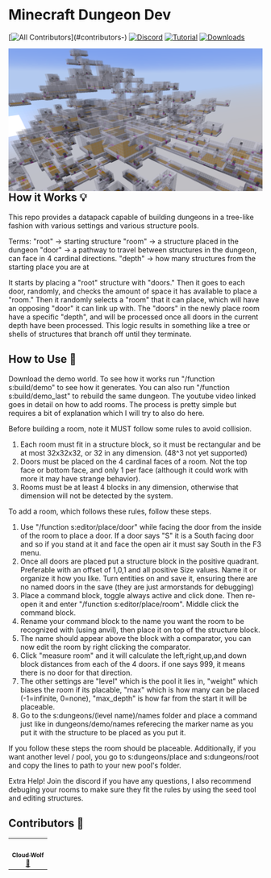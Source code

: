 # Minecraft Dungeon Dev
<!-- ALL-CONTRIBUTORS-BADGE:START - Do not remove or modify this section -->
[![All Contributors](https://img.shields.io/badge/all_contributors-1-orange.svg?)](#contributors-)
[![Discord](https://img.shields.io/badge/Discord-⛓-blue.svg)](https://discord.gg/5wkd8F45bR)
[![Tutorial](https://img.shields.io/badge/Tutorial-▶-red.svg)](https://www.youtube.com/watch?v=6iwiIez8VlA)
[![Downloads](https://img.shields.io/github/downloads/CloudWolfYT/MC-Slowcasting/total.svg)](https://github.com/CloudWolfYT/MC-DungeonDev/releases)
<!-- ALL-CONTRIBUTORS-BADGE:END -->
<img src="images/social.png"
     alt="Social Image"
     style="float: left; margin-right: 10px;" />

## How it Works 💡
<!-- prettier-ignore-start -->
<!-- markdownlint-disable -->
This repo provides a datapack capable of building dungeons in a tree-like fashion with various settings and various structure pools.

Terms:
"root"  -> starting structure
"room"  -> a structure placed in the dungeon
"door"  -> a pathway to travel between structures in the dungeon, can face in 4 cardinal directions.
"depth" -> how many structures from the starting place you are at

It starts by placing a "root" structure with "doors." Then it goes to each door, randomly, and checks the amount of space it has available to place a "room."
Then it randomly selects a "room" that it can place, which will have an opposing "door" it can link up with. 
The "doors" in the newly place room have a specific "depth", and will be processed once all doors in the current depth have been processed.
This logic results in something like a tree or shells of structures that branch off until they terminate.
<!-- markdownlint-enable -->
<!-- prettier-ignore-end -->

## How to Use 📝
<!-- prettier-ignore-start -->
<!-- markdownlint-disable -->

Download the demo world. To see how it works run "/function s:build/demo" to see how it generates. You can also run "/function s:build/demo_last" to rebuild the same dungeon.
The youtube video linked goes in detail on how to add rooms. The process is pretty simple but requires a bit of explanation which I will try to also do here.

Before building a room, note it MUST follow some rules to avoid collision.
1. Each room must fit in a structure block, so it must be rectangular and be at most 32x32x32, or 32 in any dimension. (48^3 not yet supported)
2. Doors must be placed on the 4 cardinal faces of a room. Not the top face or bottom face, and only 1 per face (although it could work with more it may have strange behavior).
3. Rooms must be at least 4 blocks in any dimension, otherwise that dimension will not be detected by the system.

To add a room, which follows these rules, follow these steps.
1. Use "/function s:editor/place/door" while facing the door from the inside of the room to place a door. If a door says "S" it is a South facing door and so if you stand at it and face the open air it must say South in the F3 menu.
2. Once all doors are placed put a structure block in the positive quadrant. Preferable with an offset of 1,0,1 and all positive Size values. Name it or organize it how you like. Turn entities on and save it, ensuring there are no named doors in the save (they are just armorstands for debugging)
3. Place a command block, toggle always active and click done. Then re-open it and enter "/function s:editor/place/room". Middle click the command block.
4. Rename your command block to the name you want the room to be recognized with (using anvil), then place it on top of the structure block.
5. The name should appear above the block with a comparator, you can now edit the room by right clicking the comparator.
6. Click "measure room" and it will calculate the left,right,up,and down block distances from each of the 4 doors. if one says 999, it means there is no door for that direction.
7. The other settings are "level" which is the pool it lies in, "weight" which biases the room if its placable, "max" which is how many can be placed (-1=infinite, 0=none), "max_depth" is how far from the start it will be placeable.
8. Go to the s:dungeons/(level name)/names folder and place a command just like in dungeons/demo/names referecing the marker name as you put it with the structure to be placed as you put it.

If you follow these steps the room should be placeable. Additionally, if you want another level / pool, you go to s:dungeons/place and s:dungeons/root and copy the lines to path to your new pool's folder.

Extra Help!
Join the discord if you have any questions, I also recommend debuging your rooms to make sure they fit the rules by using the seed tool and editing structures.
<!-- markdownlint-enable -->
<!-- prettier-ignore-end -->

## Contributors 🧱
<!-- prettier-ignore-start -->
<!-- markdownlint-disable -->
<table>
  <tr>
    <td align="center"><a href="https://github.com/CloudWolfYT"><img src="https://avatars.githubusercontent.com/u/64243799?v=4" width="100px;" alt=""/><br /><sub><b>Cloud Wolf</b></sub></a><br /><a href="#" title="Project Creator">🔨</a></td>
  </tr>
</table>

<!-- markdownlint-enable -->
<!-- prettier-ignore-end -->
